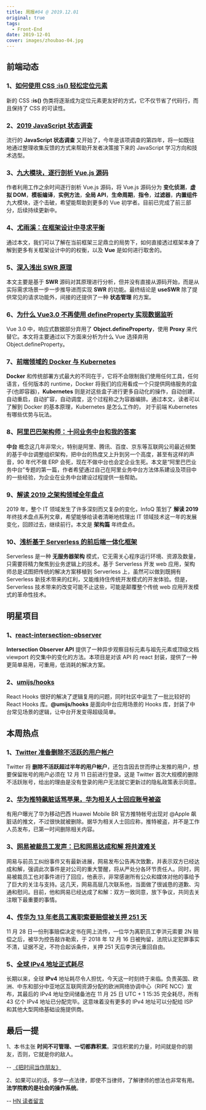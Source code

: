 ```yaml
---
title: 周报#04 @ 2019.12.01
original: true
tags:
  - Front-End
date: 2019-12-01
cover: images/zhoubao-04.jpg
---
```


## 前端动态

### 1、[如何使用 CSS :is() 轻松定位元素](https://webdesign.tutsplus.com/articles/new-css-is-for-easy-element-targeting--cms-34223?ref=webdesignernews.com)

新的 CSS **:is()** 伪类将逐渐成为定位元素更友好的方式，它不仅节省了代码行，而且保持了 CSS 的可读性。

### 2、[2019 JavaScript 状态调查](https://survey.stateofjs.com/)

流行的 **JavaScript 状态调查** 又开始了，今年是该项调查的第四年，将一如既往地通过整理收集反馈的方式来帮助开发者决策接下来的 JavaScript 学习方向和技术选型。

### 3、[九大模块，逐行剖析 Vue.js 源码](https://nlrx-wjc.github.io/Learn-Vue-Source-Code/)

作者利用工作之余时间逐行剖析 Vue.js 源码，将 Vue.js 源码分为 **变化侦测**，**虚拟 DOM**，**模板编译**，**实例方法**，**全局 API**，**生命周期**，**指令**，**过滤器**，**内置组件** 九大模块，逐个击破，希望能帮助到更多的 Vue 初学者。目前已完成了前三部分，后续持续更新中。

### 4、[尤雨溪：在框架设计中寻求平衡](https://juejin.im/post/5d45be46f265da03cf7a70d7)

通过本文，我们可以了解在当前框架三足鼎立的局势下，如何直接透过框架本身了解到更多有关框架设计中的的权衡，以及 **Vue** 是如何进行取舍的。

### 5、[深入浅出 SWR 原理](https://zhuanlan.zhihu.com/p/93824106)

本文主要是基于 **SWR** 源码对其原理进行分析，但并没有直接从源码开始，而是从实际需求场景一步一步推导进而实现 **SWR** 的功能。最终结论是 **useSWR** 除了提供常见的请求功能外，间接的还提供了一种 **状态管理** 的方案。

### 6、[为什么 Vue3.0 不再使用 defineProperty 实现数据监听](https://www.infoq.cn/article/sPCMAcrdAZQfmLbGJeGr)

Vue 3.0 中，响应式数据部分弃用了 **Object.defineProperty**，使用 **Proxy** 来代替它。本文将主要通过以下方面来分析为什么 Vue 选择弃用 Object.defineProperty。

### 7、[前端领域的 Docker 与 Kubernetes](https://juejin.im/post/5dddd15b6fb9a071576dbd7a)

**Docker** 和传统部署方式最大的不同在于，它将不会限制我们使用任何工具，任何语言，任何版本的 runtime，Docker 将我们的应用看成一个只提供网络服务的盒子(也即容器)，**Kubernetes** 则是对这些盒子进行更多自动化的操作，自动创建，自动重启，自动扩容，自动调度，这个过程称之为容器编排。通过本文，读者可以了解到 Docker 的基本原理，Kubernetes 是怎么工作的， 对于前端 Kubernetes 有哪些优势与玩法。

### 8、[阿里巴巴架构师：十问业务中台和我的答案](https://www.infoq.cn/article/PpmvT3eDLxzhHVEVqbmO)

**中台** 概念这几年非常火，特别是阿里、腾讯、百度、京东等互联网公司最近频繁的基于中台调整组织架构，把中台的热度又上升到另一个高度，甚至有这样的声音，90 年代不做 ERP 会死，现在不做中台也会定企业生死。本文是“阿里巴巴业务中台”专题的第一篇，作者希望通过自己在阿里业务中台方法体系建设及项目中的一些经验，为企业在业务中台建设过程提供一些帮助。

### 9、[解读 2019 之架构领域全年盘点](https://www.infoq.cn/article/U3Lr4dtChbximocaSqK5)

2019 年，整个 IT 领域发生了许多深刻而又复杂的变化，InfoQ 策划了 **解读 2019** 年终技术盘点系列文章，希望能够给读者清晰地梳理出 IT 领域技术这一年的发展变化，回顾过去，继续前行。本文是 **架构篇** 年终盘点。

### 10、[浅析基于 Serverless 的前后端一体化框架](https://segmentfault.com/a/1190000019639519)

Serverless 是一种 **无服务器架构** 模式，它无需关心程序运行环境、资源及数量，只需要将精力聚焦到业务逻辑上的技术。基于 Serverless 开发 web 应用，架构师总是试图把传统的解决方案移植到 Serverless 上，虽然可以做到既拥有 Serverless 新技术带来的红利，又能维持住传统开发模式的开发体验。但是，Serverless 技术带来的改变可能不止这些，可能是颠覆整个传统 web 应用开发模式的革命性技术。

## 明星项目

### 1、[react-intersection-observer](https://github.com/researchgate/react-intersection-observer)

**Intersection Observer API** 提供了一种异步观察目标元素与祖先元素或顶级文档 viewport 的交集中的变化的方法。本项目是对该 API 的 react 封装，提供了一种更简单易用，可重用，低消耗的解决方案。

### 2、[umijs/hooks](https://github.com/umijs/hooks)

React Hooks 很好的解决了逻辑复用的问题，同时社区中诞生了一批比较好的 React Hooks 库。**@umijs/hooks** 是面向中台应用场景的 Hooks 库，封装了中台常见场景的逻辑，让中台开发变得超级简单。

## 本周热点

### 1、[Twitter 准备删除不活跃的用户帐户](https://www.bbc.com/news/technology-50567751)

Twitter 将 **删除不活跃超过半年的用户帐户**，还包含因去世而停止发推的用户，想要保留账号的用户必须在 12 月 11 日前进行登录。这是 Twitter 首次大规模的删除不活跃账号，给出的理由是没有登录的用户无法就它更新过的隐私政策表示同意。

### 2、[华为推特飙脏话骂苹果，华为相关人士回应账号被盗](https://www.ithome.com/0/459/954.htm)

有用户曝光了华为移动巴西 Huawei Mobile BR 官方推特帐号出现对 @Apple 飙脏话的推文，不过很快就被删除。据华为相关人士回应称，推特被盗，并不是工作人员发布，已第一时间删除相关内容。

### 3、[网易被裁员工发声：已和网易达成和解 将共渡难关](https://tech.sina.com.cn/i/2019-11-29/doc-iihnzhfz2526360.shtml)

网易与前员工纠纷事件又有最新进展，网易发布公告再次致歉，并表示双方已经达成和解，强调此次事件是对公司的重大警醒，将从严处分各环节责任人。同时，网易被裁员工也对事件进行了回应，他表示，非常感谢所有公众和媒体对他的事给予了巨大的关注与支持。这几天，网易高层几次联系他，当面做了很诚恳的道歉、沟通和慰问。目前，他和网易已经达成了和解：双方一致同意，放下争议，共同去关注眼下最重要的事情。

### 4、[传华为 13 年老员工离职索要赔偿被关押 251 天](https://www.williamlong.info/archives/5902.html?utm_source=dlvr.it&utm_medium=twitter)

11 月 28 日一份刑事赔偿决定书在网上流传，一位华为离职员工李洪元索要 2N 赔偿之后，被华为控告敲诈勒索，于 2018 年 12 月 16 日被拘留，法院认定犯罪事实不清，证据不足，不符合起诉条件，关押 251 天后李洪元重回自由。

### 5、[全球 IPv4 地址正式耗尽](https://www.infoq.cn/article/vpDCmupCW3MEv3L2kx41)

长期以来，全球 **IPv4** 地址耗尽令人担忧，今天这一时刻终于来临。负责英国、欧洲、中东和部分中亚地区互联网资源分配的欧洲网络协调中心（RIPE NCC）宣布，其最后的 IPv4 地址空间储备池在 11 月 25 日 UTC + 1 15:35 完全耗尽，所有 43 亿个 IPv4 地址已分配完毕。这意味着没有更多的 IPv4 地址可以分配给 ISP 和其他大型网络基础设施提供商。

## 最后一提

1、本书主张 **时间不可管理、一切都靠积累**。深信积累的力量，时间就是你的朋友，否则，它就是你的敌人。

-- [《把时间当作朋友》](https://github.com/xiaolai/time-as-a-friend/)

2、如果可以的话，多学一点法律，即使不当律师，了解律师的想法也非常有用。**法学院教的是社会的操作系统**。

-- [HN 读者留言](https://news.ycombinator.com/item?id=21172687)
